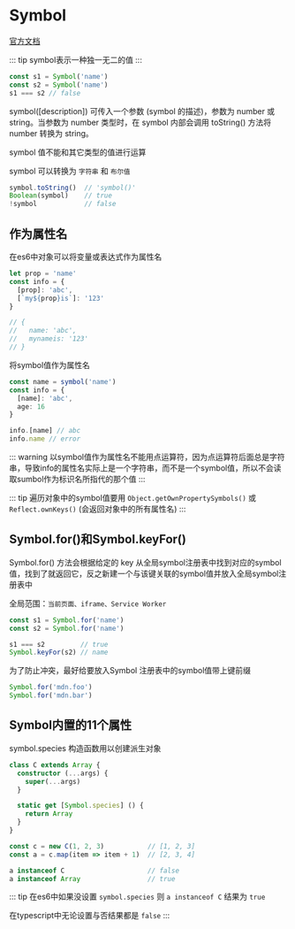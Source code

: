 # Symbol

[官方文档](https://www.tslang.cn/docs/handbook/symbols.html)

::: tip
symbol表示一种独一无二的值
:::

```typescript
const s1 = Symbol('name')
const s2 = Symbol('name')
s1 === s2 // false
```
symbol([description]) 可传入一个参数 (symbol 的描述)，参数为 number 或 string。当参数为 number 类型时，在 symbol 内部会调用 toString() 方法将 number 转换为 string。

symbol 值不能和其它类型的值进行运算

symbol 可以转换为 `字符串` 和 `布尔值`

```typescript
symbol.toString()  // 'symbol()'
Boolean(symbol)    // true
!symbol            // false
```

## 作为属性名

在es6中对象可以将变量或表达式作为属性名
```typescript
let prop = 'name'
const info = {
  [prop]: 'abc',
  [`my${prop}is`]: '123'
}

// {
//   name: 'abc',
//   mynameis: '123'
// }
```

将symbol值作为属性名
```typescript
const name = symbol('name')
const info = {
  [name]: 'abc',
  age: 16
}

info.[name] // abc
info.name // error
```

::: warning
以symbol值作为属性名不能用点运算符，因为点运算符后面总是字符串，导致info的属性名实际上是一个字符串，而不是一个symbol值，所以不会读取sumbol作为标识名所指代的那个值
:::

::: tip
遍历对象中的symbol值要用 `Object.getOwnPropertySymbols()` 或 `Reflect.ownKeys()` (会返回对象中的所有属性名)
:::

## Symbol.for()和Symbol.keyFor()

Symbol.for() 方法会根据给定的 key 从全局symbol注册表中找到对应的symbol值，找到了就返回它，反之新建一个与该键关联的symbol值并放入全局symbol注册表中

全局范围：`当前页面、iframe、Service Worker`

```typescript
const s1 = Symbol.for('name')
const s2 = Symbol.for('name')

s1 === s2         // true
Symbol.keyFor(s2) // name
```

为了防止冲突，最好给要放入Symbol 注册表中的symbol值带上键前缀

```typescript
Symbol.for('mdn.foo')
Symbol.for('mdn.bar')
```

## Symbol内置的11个属性

symbol.species 构造函数用以创建派生对象

```typescript
class C extends Array {
  constructor (...args) {
    super(...args)
  }

  static get [Symbol.species] () {
    return Array
  }
}

const c = new C(1, 2, 3)           // [1, 2, 3]
const a = c.map(item => item + 1)  // [2, 3, 4]

a instanceof C                     // false
a instanceof Array                 // true
```

::: tip
在es6中如果没设置 `symbol.species` 则  `a instanceof C` 结果为 `true`

在typescript中无论设置与否结果都是 `false`
:::

